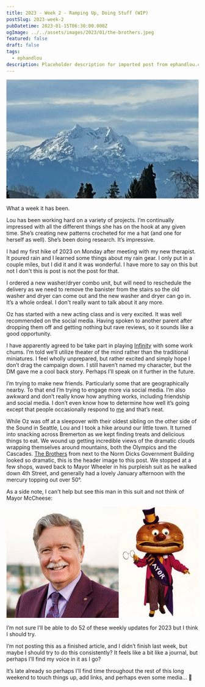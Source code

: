 ```yaml
---
title: 2023 - Week 2 - Ramping Up, Doing Stuff (WIP)
postSlug: 2023-week-2
pubDatetime: 2023-01-15T06:30:00.000Z
ogImage: ../../assets/images/2023/01/the-brothers.jpeg
featured: false
draft: false
tags:
  - ephandlou
description: Placeholder description for imported post from ephandlou.com
---
```


![Featured Image](../../assets/images/2023/01/the-brothers.jpeg)

What a week it has been.

Lou has been working hard on a variety of projects. I’m continually impressed with all the different things she has on the hook at any given time. She’s creating new patterns crocheted for me a hat (and one for herself as well). She’s been doing research. It’s impressive.

I had my first hike of 2023 on Monday after meeting with my new therapist. It poured rain and I learned some things about my rain gear. I only put in a couple miles, but I did it and it was wonderful. I have more to say on this but not I don't this is post is not the post for that.

I ordered a new washer/dryer combo unit, but will need to reschedule the delivery as we need to remove the banister from the stairs so the old washer and dryer can come out and the new washer and dryer can go in. It’s a whole ordeal. I don't really want to talk about it any more.

Oz has started with a new acting class and is very excited. It was well recommended on the social media. Having spoken to another parent after dropping them off and getting nothing but rave reviews, so it sounds like a good opportunity.

I have apparently agreed to be take part in playing [Infinity](https://infinitytheuniverse.com/) with some work chums. I’m told we’ll utilize theater of the mind rather than the traditional miniatures. I feel wholly unprepared, but rather excited and simply hope I don’t drag the campaign down. I still haven’t named my character, but the DM gave me a cool back story. Perhaps I’ll speak on it further in the future.

I’m trying to make new friends. Particularly some that are geographically nearby. To that end I’m trying to engage more via social media. I’m also awkward and don’t really know how anything works, including friendship and social media. I don’t even know how to determine how well it’s going except that people occasionally respond to [me](https://hachyderm.io/@ephbaum) and that’s neat.

While Oz was off at a sleepover with their oldest sibling on the other side of the Sound in Seattle, Lou and I took a hike around our little town. It turned into snacking across Bremerton as we kept finding treats and delicious things to eat. We wound up getting incredible views of the dramatic clouds wrapping themselves around mountains, both the Olympics and the Cascades. [The Brothers](https://en.wikipedia.org/wiki/The_Brothers_%28Olympic_Mountains%29) from next to the Norm Dicks Government Building looked so dramatic, this is the header image to this post. We stopped at a few shops, waved back to Mayor Wheeler in his purpleish suit as he walked down 4th Street, and generally had a lovely January afternoon with the mercury topping out over 50°.

As a side note, I can't help but see this man in this suit and not think of Mayor McCheese:

![](../../assets/images/2023/01/wheeler-mccheese.jpg)

I’m not sure I’ll be able to do 52 of these weekly updates for 2023 but I think I should try.

I’m not posting this as a finished article, and I didn’t finish last week, but maybe I should try to do this consistently? It feels like a bit like a journal, but perhaps I’ll find my voice in it as I go?

It’s late already so perhaps I’ll find time throughout the rest of this long weekend to touch things up, add links, and perhaps even some media… 🤞
